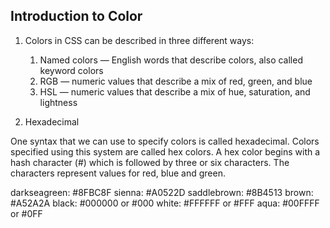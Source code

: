 ## Introduction to Color

1. Colors in CSS can be described in three different ways:

   1. Named colors — English words that describe colors, also called keyword colors
   2. RGB — numeric values that describe a mix of red, green, and blue
   3. HSL — numeric values that describe a mix of hue, saturation, and lightness

2. Hexadecimal

One syntax that we can use to specify colors is called hexadecimal. Colors specified using this system are called hex colors. A hex color begins with a hash character (#) which is followed by three or six characters. The characters represent values for red, blue and green.

darkseagreen: #8FBC8F
sienna: #A0522D
saddlebrown: #8B4513
brown: #A52A2A
black: #000000 or #000
white: #FFFFFF or #FFF
aqua: #00FFFF or #0FF
